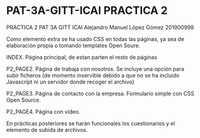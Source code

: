 # PAT-3A-GITT-ICAI PRACTICA 2
PRACTICA 2 PAT 3A GITT ICAI Alejandro Manuel López Gómez 201900998

Como elemento extra se ha usado CSS en todas las páginas, ya sea de elaboración propia o tomando templates Open Soure.

INDEX. Página principal, de estan parten el resto de páginas

P2_PAGE2. Página de trabaja con nosotros. Se incluye una opción para subir ficheros (de momento inservible debido a que no se ha incluido Javascript ni un servidor donde recoger el archivo)

P2_PAGE3. Página de contacto con la empresa. Formulario simple con CSS Open Source.

P2_PAGE4. Página con video.

En prácticas posteriores se harán funcionales los cuestionarios y el elemento de subida de archivos.
